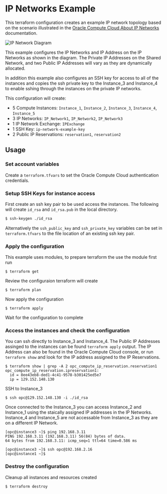 IP Networks Example
===================

This terraform configuration creates an example IP network topology based on the scenario illustrated in the [Oracle Compute Cloud About IP Networks ](http://docs.oracle.com/cloud/latest/stcomputecs/STCSG/GUID-7299731F-7AEB-41F2-9938-2066CE7648F2.htm#STCSG-GUID-7299731F-7AEB-41F2-9938-2066CE7648F2) documentation.

![IP Network Diagram](http://docs.oracle.com/cloud/latest/stcomputecs/STCSG/img/GUID-C4B6EEFA-27E1-40DA-BF8C-B77681DDDCD3-default.png)

This example configures the IP Networks and IP Address on the IP Networks as shown in the diagram. The Private IP Addresses on the Shared Network, and two Public IP Addresses will vary as they are dynamically allocated.

In addition this example also configures an SSH key for access to all of the instances and copies the ssh private key to the Instance_3 and Instance_4 to enable sshing through the instances on the private IP networks.

This configuration will create:

-	5 Compute Instances: `Instance_1`, `Instance_2`, `Instance_3`, `Instance_4`, `Instance_5`
-	3 IP Networks: `IP_Network1`, `IP_Network2`, `IP_Network3`
-	1 IP Network Exchange: `IPExchange`
-	1 SSH Key: `ip-network-example-key`
-	2 Public IP Reservations: `reservation1`, `reservation2`

Usage
-----

### Set account variables

Create a `terraform.tfvars` to set the Oracle Compute Cloud authentication credentials.

### Setup SSH Keys for instance access

First create an ssh key pair to be used access the instances. The following will create `id_rsa` and `id_rsa.pub` in the local directory.

```sh
$ ssh-keygen ./id_rsa
```

Alternatively the `ssh_public_key` and `ssh_private_key` variables can be set in `terraform.tfvars` to the file location of an existing ssh key pair.

### Apply the configuration

This example uses modules, to prepare terraform the use the module first run

```
$ terraform get
```

Review the configuraion terraform will create

```
$ terraform plan
```

Now apply the configuration

```
$ terraform apply
```

Wait for the configuration to complete

### Access the instances and check the configuration

You can ssh directly to Instance_3 and Instance_4. The Public IP Addresses assinged to the instances can be found `terraform apply` output. The IP Address can also be found in the Oracle Compute Cloud console, or run `terraform show` and look for the IP address assigned to the IP Reservations.

```
$ terraform show | grep -A 2 opc_compute_ip_reservation.reservation1
opc_compute_ip_reservation.ipreservation1:
  id = 8ee43eb8-ded1-4c41-9578-b301425ed5e7
  ip = 129.152.148.130
```

SSH to Instance_3

```
$ ssh opc@129.152.148.130 -i ./id_rsa
```

Once connected to the Instance_3 you can access Instance_2 and Instance_1 using the staically assigned IP addresses in the IP Networks. Instance_4 and Instance_5 are not accessable from Instance_3 as they are on a different IP Network.

```
[opc@instance3 ~]$ ping 192.168.3.11
PING 192.168.3.11 (192.168.3.11) 56(84) bytes of data.
64 bytes from 192.168.3.11: icmp_seq=1 ttl=64 time=0.586 ms

[opc@instance3 ~]$ ssh opc@192.168.2.16
[opc@instance1 ~]$
```

### Destroy the configuration

Cleanup all instances and resources created

```
$ terraform destroy
```
